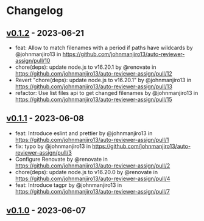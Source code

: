 # Changelog

## [v0.1.2](https://github.com/johnmanjiro13/auto-reviewer-assign/compare/v0.1.1...v0.1.2) - 2023-06-21
- feat: Allow to match filenames with a period if paths have wildcards by @johnmanjiro13 in https://github.com/johnmanjiro13/auto-reviewer-assign/pull/10
- chore(deps): update node.js to v16.20.1 by @renovate in https://github.com/johnmanjiro13/auto-reviewer-assign/pull/12
- Revert "chore(deps): update node.js to v16.20.1" by @johnmanjiro13 in https://github.com/johnmanjiro13/auto-reviewer-assign/pull/13
- refactor: Use list files api to get changed filenames by @johnmanjiro13 in https://github.com/johnmanjiro13/auto-reviewer-assign/pull/15

## [v0.1.1](https://github.com/johnmanjiro13/auto-reviewer-assign/compare/v0.1.0...v0.1.1) - 2023-06-08
- feat: Introduce eslint and prettier by @johnmanjiro13 in https://github.com/johnmanjiro13/auto-reviewer-assign/pull/1
- fix: typo by @johnmanjiro13 in https://github.com/johnmanjiro13/auto-reviewer-assign/pull/3
- Configure Renovate by @renovate in https://github.com/johnmanjiro13/auto-reviewer-assign/pull/2
- chore(deps): update node.js to v16.20.0 by @renovate in https://github.com/johnmanjiro13/auto-reviewer-assign/pull/4
- feat: Introduce tagpr by @johnmanjiro13 in https://github.com/johnmanjiro13/auto-reviewer-assign/pull/7

## [v0.1.0](https://github.com/johnmanjiro13/auto-reviewer-assign/commits/v0.1.0) - 2023-06-07

